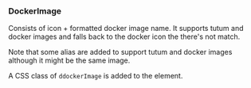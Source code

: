 ### DockerImage

Consists of icon + formatted docker image name. It supports tutum and docker images and falls back to the docker icon the there's not match.

Note that some alias are added to support tutum and docker images although it might be the same image.

A CSS class of `ddockerImage` is added to the element.
